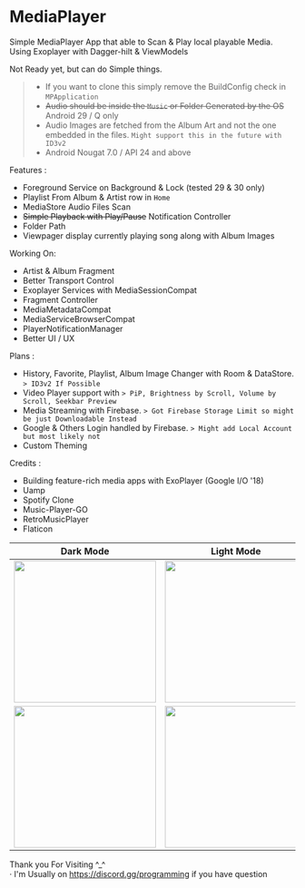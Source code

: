 # MediaPlayer

Simple MediaPlayer App that able to Scan &amp; Play local playable Media. Using Exoplayer with Dagger-hilt &amp; ViewModels

Not Ready yet, but can do Simple things.

> - If you want to clone this simply remove the BuildConfig check in `MPApplication`
> - ~~Audio should be inside the `Music` or Folder Generated by the OS~~ Android 29 / Q only
> - Audio Images are fetched from the Album Art and not the one embedded in the files. `Might support this in the future with ID3v2`
> - Android Nougat 7.0 / API 24 and above

Features :
- Foreground Service on Background & Lock (tested 29 & 30 only)
- Playlist From Album & Artist row in `Home` 
- MediaStore Audio Files Scan
- ~~Simple Playback with Play/Pause~~ Notification Controller
- Folder Path
- Viewpager display currently playing song along with Album Images

Working On:
- Artist & Album Fragment
- Better Transport Control
- Exoplayer Services with MediaSessionCompat
- Fragment Controller  
- MediaMetadataCompat  
- MediaServiceBrowserCompat
- PlayerNotificationManager
- Better UI / UX


Plans :
- History, Favorite, Playlist, Album Image Changer with Room & DataStore. `> ID3v2 If Possible`
- Video Player support with                                               `> PiP, Brightness by Scroll, Volume by Scroll, Seekbar Preview`
- Media Streaming with Firebase.                                          `> Got Firebase Storage Limit so might be just Downloadable Instead`
- Google & Others Login handled by Firebase.                              `> Might add Local Account but most likely not `
- Custom Theming

Credits :
- Building feature-rich media apps with ExoPlayer (Google I/O '18)
- Uamp
- Spotify Clone
- Music-Player-GO
- RetroMusicPlayer
- Flaticon

| Dark Mode | Light Mode |
| -------------- | -------------- |
|<img src="https://user-images.githubusercontent.com/94031495/151054755-05079b03-72ff-42e1-873d-cdc70303cd95.png" width="250">|<img src="https://user-images.githubusercontent.com/94031495/151054781-ea9c0a5d-28b8-4865-9024-3a8302161f6d.png" width="250">|
|<img src="https://user-images.githubusercontent.com/94031495/151903094-fb9e8671-eab2-4bb1-8473-22b8b541e5ef.png" width="250"> | <img src="https://user-images.githubusercontent.com/94031495/151903100-0605a4b6-b9cc-4106-8626-7e06f6044a87.png" width="250"> |


Thank you For Visiting ^_^\
· I'm Usually on https://discord.gg/programming if you have question

